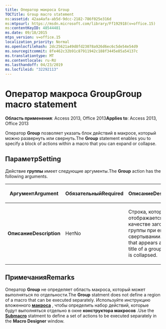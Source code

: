 ```yaml
---
title: Оператор макроса Group
TOCTitle: Group macro statement
ms:assetid: 42aa4afa-ab5d-9dcc-2182-786f025e316d
ms:mtpsurl: https://msdn.microsoft.com/library/Ff192918(v=office.15)
ms:contentKeyID: 48544481
ms.date: 09/18/2015
mtps_version: v=office.15
localization_priority: Normal
ms.openlocfilehash: 2dc25621a49d8fd23078a926d6ec6c5de54e54d9
ms.sourcegitcommit: 8fe462c32b91c87911942c188f3445e85a54137c
ms.translationtype: MT
ms.contentlocale: ru-RU
ms.lasthandoff: 04/23/2019
ms.locfileid: "32292113"
---
```

# <a name="group-macro-statement"></a><span data-ttu-id="a6c9e-102">Оператор макроса Group</span><span class="sxs-lookup"><span data-stu-id="a6c9e-102">Group macro statement</span></span>


<span data-ttu-id="a6c9e-103">**Область применения**: Access 2013, Office 2013</span><span class="sxs-lookup"><span data-stu-id="a6c9e-103">**Applies to**: Access 2013, Office 2013</span></span>

<span data-ttu-id="a6c9e-104">Оператор **Group** позволяет указать блок действий в макросе, который можно развернуть или свернуть.</span><span class="sxs-lookup"><span data-stu-id="a6c9e-104">The **Group** statement enables you to specify a block of actions within a macro that you can expand or collapse.</span></span>

## <a name="setting"></a><span data-ttu-id="a6c9e-105">Параметр</span><span class="sxs-lookup"><span data-stu-id="a6c9e-105">Setting</span></span>

<span data-ttu-id="a6c9e-106">Действие **группы** имеет следующие аргументы.</span><span class="sxs-lookup"><span data-stu-id="a6c9e-106">The **Group** action has the following arguments.</span></span>

<table>
<colgroup>
<col style="width: 33%" />
<col style="width: 33%" />
<col style="width: 33%" />
</colgroup>
<thead>
<tr class="header">
<th><p><span data-ttu-id="a6c9e-107">Аргумент</span><span class="sxs-lookup"><span data-stu-id="a6c9e-107">Argument</span></span></p></th>
<th><p><span data-ttu-id="a6c9e-108">Обязательный</span><span class="sxs-lookup"><span data-stu-id="a6c9e-108">Required</span></span></p></th>
<th><p><span data-ttu-id="a6c9e-109">Описание</span><span class="sxs-lookup"><span data-stu-id="a6c9e-109">Description</span></span></p></th>
</tr>
</thead>
<tbody>
<tr class="odd">
<td><p><span data-ttu-id="a6c9e-110"><strong>Описание</strong></span><span class="sxs-lookup"><span data-stu-id="a6c9e-110"><strong>Description</strong></span></span></p></td>
<td><p><span data-ttu-id="a6c9e-111">Нет</span><span class="sxs-lookup"><span data-stu-id="a6c9e-111">No</span></span></p></td>
<td><p><span data-ttu-id="a6c9e-112">Строка, которая отображается в качестве заголовка группы при его свертывании.</span><span class="sxs-lookup"><span data-stu-id="a6c9e-112">A string that appears as the title of a group when it is collapsed.</span></span></p></td>
</tr>
</tbody>
</table>


## <a name="remarks"></a><span data-ttu-id="a6c9e-113">Примечания</span><span class="sxs-lookup"><span data-stu-id="a6c9e-113">Remarks</span></span>

<span data-ttu-id="a6c9e-114">Оператор **Group** не определяет область макроса, который может выполняться по отдельности.</span><span class="sxs-lookup"><span data-stu-id="a6c9e-114">The **Group** statment does not define a region of a macro that can be executed separately.</span></span> <span data-ttu-id="a6c9e-115">Используйте инструкцию вложенного **[макроса](submacro-macro-statement.md)** , чтобы определить набор действий, которые будут выполняться отдельно в окне **конструктора макросов** .</span><span class="sxs-lookup"><span data-stu-id="a6c9e-115">Use the **[Submacro](submacro-macro-statement.md)** statment to define a set of actions to be executed separately in the **Macro Designer** window.</span></span>

